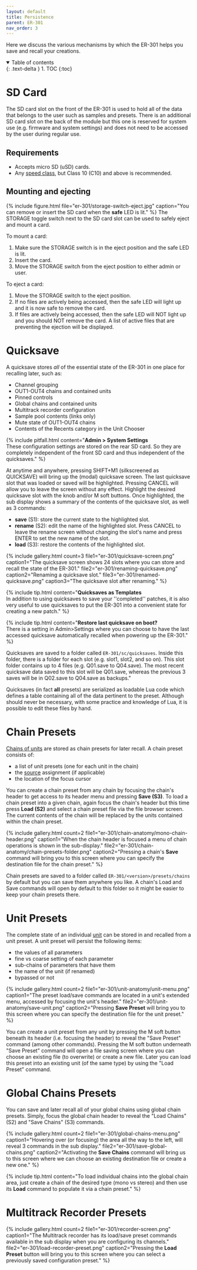 ```yaml
---
layout: default
title: Persistence
parent: ER-301
nav_order: 3
---
```


Here we discuss the various mechanisms by which the ER-301 helps you save and recall your creations.

<details open markdown="block">
  <summary>
    Table of contents
  </summary>
  {: .text-delta }
1. TOC
{:toc}
</details>

# SD Card 
The SD card slot on the front of the ER-301 is used to hold all of the data that belongs to the user such as samples and presets.  There is an additional SD card slot on the back of the module but this one is reserved for system use (e.g. firmware and system settings) and does not need to be accessed by the user during regular use.

## Requirements 
* Accepts micro SD (uSD) cards.
* Any [speed class](https://en.wikipedia.org/wiki/SD_card#Class), but Class 10 (C10) and above is recommended.

## Mounting and ejecting 
{% include figure.html
  file="er-301/storage-switch-eject.jpg"
  caption="You can remove or insert the SD card when the **safe** LED is lit."
%}
The STORAGE toggle switch next to the SD card slot can be used to safely eject and mount a card.  

To mount a card:
1. Make sure the STORAGE switch is in the eject position and the safe LED is lit.
1. Insert the card.
1. Move the STORAGE switch from the eject position to either admin or user.

To eject a card:

1. Move the STORAGE switch to the eject position.
1. If no files are actively being accessed, then the safe LED will light up and it is now safe to remove the card.
1. If files are actively being accessed, then the safe LED will NOT light up and you should NOT remove the card.  A list of active files that are preventing the ejection will be displayed.


# Quicksave 
A quicksave stores *all* of the essential state of the ER-301 in one place for recalling later, such as:  
* Channel grouping
* OUT1-OUT4 chains and contained units
* Pinned controls
* Global chains and contained units
* Multitrack recorder configuration
* Sample pool contents (links only)
* Mute state of OUT1-OUT4 chains
* Contents of the Recents category in the Unit Chooser

{% include pitfall.html
  content="**Admin > System Settings**<br>These configuration settings are stored on the rear SD card.  So they are completely independent of the front SD card and thus independent of the quicksaves."
%}

At anytime and anywhere, pressing SHIFT+M1 (silkscreened as QUICKSAVE) will bring up the (modal) quicksave screen.  The last quicksave slot that was loaded or saved will be highlighted.  Pressing CANCEL will allow you to leave the screen without any effect.  Highlight the desired quicksave slot with the knob and/or M soft buttons.  Once highlighted, the sub display shows a summary of the contents of the quicksave slot, as well as 3 commands:
* **save** (S1): store the current state to the highlighted slot.
* **rename** (S2): edit the name of the highlighted slot.  Press CANCEL to leave the rename screen without changing the slot's name and press ENTER to set the new name of the slot.
* **load** (S3): restore the contents of the highlighted slot.

{% include gallery.html
  count=3
  file1="er-301/quicksave-screen.png"
  caption1="The quicksave screen shows 24 slots where you can store and recall the state of the ER-301."
  file2="er-301/renaming-quicksave.png"
  caption2="Renaming a quicksave slot."
  file3="er-301/renamed-quicksave.png"
  caption3="The quicksave slot after renaming."
%}

{% include tip.html
content="**Quicksaves as Templates** <br> In addition to using quicksaves to save your ''completed'' patches, it is also very useful to use quicksaves to put the ER-301 into a convenient state for creating a new patch."
%}

{% include tip.html
content="**Restore last quicksave on boot?** <br> There is a setting in Admin>Settings where you can choose to have the last accessed quicksave automatically recalled when powering up the ER-301."
%}

Quicksaves are saved to a folder called ```ER-301/sc/quicksaves```.  Inside this folder, there is a folder for each slot (e.g. slot1, slot2, and so on).  This slot folder contains up to 4 files (e.g. Q01.save to Q04.save). The most recent quicksave data saved to this slot will be Q01.save, whereas the previous 3 saves will be in Q02.save to Q04.save as backups."

Quicksaves (in fact **all** presets) are serialized as loadable Lua code which defines a table containing all of the data pertinent to the preset.  Although should never be necessary, with some practice and knowledge of Lua, it is possible to edit these files by hand.

# Chain Presets
[Chains of units](signal-flow#chains) are stored as chain presets for later recall.  A chain preset consists of:
* a list of unit presets (one for each unit in the chain)
* the [source](signal-flow#source) assignment (if applicable)
* the location of the focus cursor

You can create a chain preset from any chain by focusing the chain's header to get access to its header menu and pressing **Save (S3)**.  To load a chain preset into a given chain, again focus the chain's header but this time press **Load (S2)** and select a chain preset file via the file browser screen.  The current contents of the chain will be replaced by the units contained within the chain preset.

{% include gallery.html
  count=2
  file1="er-301/chain-anatomy/mono-chain-header.png"
  caption1="When the chain header is focused a menu of chain operations is shown in the sub-display."
  file2="er-301/chain-anatomy/chain-presets-folder.png"
  caption2="Pressing a chain's **Save** command will bring you to this screen where you can specify the destination file for the chain preset."
%}

Chain presets are saved to a folder called ```ER-301/<version>/presets/chains``` by default but you can save them anywhere you like.  A chain's Load and Save commands will open by default to this folder so it might be easier to keep your chain presets there.  

# Unit Presets
The complete state of an individual [unit](signal-flow#units) can be stored in and recalled from a unit preset.  A unit preset will persist the following items:
* the values of all parameters
* fine vs coarse setting of each parameter
* sub-chains of parameters that have them
* the name of the unit (if renamed)
* bypassed or not

{% include gallery.html
  count=2
  file1="er-301/unit-anatomy/unit-menu.png"
  caption1="The preset load/save commands are located in a unit's extended menu, accessed by focusing the unit's header."
  file2="er-301/unit-anatomy/save-unit.png"
  caption2="Pressing **Save Preset** will bring you to this screen where you can specify the destination file for the unit preset."
%}

You can create a unit preset from any unit by pressing the M soft button beneath its header (i.e. focusing the header) to reveal the "Save Preset" command (among other commands).  Pressing the M soft button underneath "Save Preset" command will open a file saving screen where you can choose an existing file (to overwrite) or create a new file.  Later you can load this preset into an existing unit (of the same type) by using the "Load Preset" command.

# Global Chains Presets
You can save and later recall all of your global chains using global chain presets.  Simply, focus the global chain header to reveal the "Load Chains" (S2) and "Save Chains" (S3) commands.

{% include gallery.html
  count=2
  file1="er-301/global-chains-menu.png"
  caption1="Hovering over (or focusing) the area all the way to the left, will reveal 3 commands in the sub display."
  file2="er-301/save-global-chains.png"
  caption2="Activating the **Save Chains** command will bring us to this screen where we can choose an existing destination file or create a new one."
%}

{% include tip.html
  content="To load individual chains into the global chain area, just create a chain of the desired type (mono vs stereo) and then use its **Load** command to populate it via a chain preset."
%}

# Multitrack Recorder Presets
{% include gallery.html
  count=2
  file1="er-301/recorder-screen.png"
  caption1="The Multitrack recorder has its load/save preset commands available in the sub display when you are configuring its channels."
  file2="er-301/load-recorder-preset.png"
  caption2="Pressing the **Load Preset** button will bring you to this screen where you can select a previously saved configuration preset."
%}
